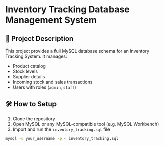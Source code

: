 # Inventory Tracking Database Management System

## 📌 Project Description

This project provides a full MySQL database schema for an Inventory Tracking System. It manages:

- Product catalog
- Stock levels
- Supplier details
- Incoming stock and sales transactions
- Users with roles (`admin`, `staff`)

## 🛠 How to Setup

1. Clone the repository
2. Open MySQL or any MySQL-compatible tool (e.g. MySQL Workbench)
3. Import and run the `inventory_tracking.sql` file

```bash
mysql -u your_username -p < inventory_tracking.sql
```
